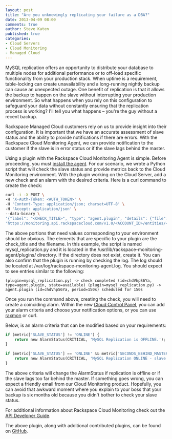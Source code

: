 ```yaml
---
layout: post
title: "Are you unknowingly replicating your failure as a DBA?"
date: 2013-04-09 08:00
comments: true
author: Steve Katen 
published: true 
categories: 
- Cloud Servers
- Cloud Monitoring
- Managed Cloud 
---
```

MySQL replication offers an opportunity to distribute your database to multiple nodes for additional performance or to off-load specific functionality from your production stack. When uptime is a requirement, table-locking can create unavailability and a long-running nightly backup can cause an unexpected outage. One benefit of replication is that it allows the backup to happen on the slave without interrupting your production environment. So what happens  when you rely on this configuration to safeguard your data without constantly ensuring that the replication process is working? I'll tell you what happens – you're the guy without a recent backup.

<!-- more -->
 
Rackspace Managed Cloud customers rely on us to provide insight into their configuration. It is important that we have an accurate assessment of slave status and the ability to provide notifications if there are errors. With the Rackspace Cloud Monitoring Agent, we can provide notification to the customer if the slave is in error status or if the slave lags behind the master. 
 
Using a plugin with the Rackspace Cloud Monitoring Agent is simple. Before proceeding, you must [install the agent](http://www.rackspace.com/knowledge_center/article/install-the-cloud-monitoring-agent). For our scenario, we wrote a Python script that will check the slave status and provide metrics back to the Cloud Monitoring environment. With the plugin working on the Cloud Server, add a new check and an alarm with the desired criteria. Here is a curl command to create the check: 
 
```bash
curl -i -X POST \ 
-H 'X-Auth-Token: <AUTH_TOKEN>' \ 
-H 'Content-Type: application/json; charset=UTF-8' \ 
-H 'Accept: application/json' \ 
--data-binary \ 
'{"label": "<CHECK_TITLE>", "type": "agent.plugin", "details": {"file": "<FILENAME>"}}' \ 
'https://monitoring.api.rackspacecloud.com/v1.0/<ACCOUNT_ID>/entities/<ENTITY_ID>/checks' 
``` 
 
The above portions that need values corresponding to your environment should be obvious. The elements that are specific to your plugin are the check_title and the filename. In this example, the script is named mysql_replication.py and it is located in the /usr/lib/rackspace-monitoring-agent/plugins/ directory.  If the directory does not exist, create it. You can also confirm that the plugin is running by checking the log. The log should be located at /var/log/rackspace-monitoring-agent.log.  You should expect to see entries similar to the following: 
 
`(plugin=mysql_replication.py) -> check completed (id=chdVhpS6Ya, type=agent.plugin, state=available)
(plugin=mysql_replication.py) -> agent.plugin (id=chdVhpS6Ya, period=150s) scheduled for 150s` 
 
Once you run the command above, creating the check, you will need to create a coinciding alarm. Within the new [Cloud Control Panel](https://mycloud.rackspace.com), you can add your alarm criteria and choose your notification options, or you can use [raxmon](https://github.com/racker/rackspace-monitoring-cli) or curl. 
 
Below, is an alarm criteria that can be modified based on your requirements: 
 
```python
if (metric['SLAVE_STATUS'] != 'ONLINE') { 
    return new AlarmStatus(CRITICAL, 'MySQL Replication is OFFLINE.'); 
} 
 
if (metric['SLAVE_STATUS'] == 'ONLINE' && metric['SECONDS_BEHIND_MASTER'] >= 300) { 
    return new AlarmStatus(CRITICAL, 'MySQL Replication ONLINE - slave behind master.'); 
} 
``` 
 
The above criteria will change the AlarmStatus if replication is offline or if the slave lags too far behind the master. If something goes wrong, you can expect a friendly email from our Cloud Monitoring product. Hopefully, you can avoid that awkward moment where you explain to your boss that your backup is six months old because you didn't bother to check your slave status.  
 
For additional information about Rackspace Cloud Monitoring check out the [API Developer Guide](http://docs.rackspace.com/cm/api/v1.0/cm-devguide/content/overview.html). 
 
The above plugin, along with additional contributed plugins, can be found on [GitHub](https://github.com/racker/rackspace-monitoring-agent-plugins-contrib). 
